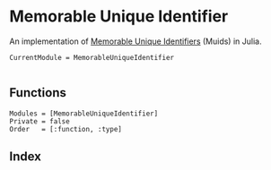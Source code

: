 # Memorable Unique Identifier

An implementation of [Memorable Unique Identifiers](https://github.com/microprediction/muid) (Muids) in Julia.

```@meta
CurrentModule = MemorableUniqueIdentifier
```

```@contents

```

## Functions

```@autodocs
Modules = [MemorableUniqueIdentifier]
Private = false
Order   = [:function, :type]
```

## Index

```@index

```
